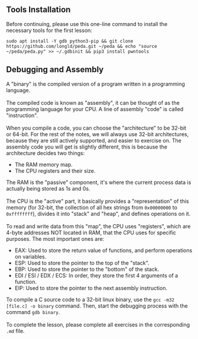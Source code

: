 ## Tools Installation
Before continuing, please use this one-line command to install the necessary tools for the first lesson:
```
sudo apt install -Y gdb python3-pip && git clone https://github.com/longld/peda.git ~/peda && echo "source ~/peda/peda.py" >> ~/.gdbinit && pip3 install pwntools
```

## Debugging and Assembly

A "binary" is the compiled version of a program written in a programming language.\
\
The compiled code is known as "assembly", it can be thought of as the programming language for your CPU. A line of assembly "code" is called "instruction".\
\
When you compile a code, you can choose the "architecture" to be 32-bit or 64-bit. For the rest of the notes, we will always use 32-bit architectures, because they are still actively supported, and easier to exercise on. The assembly code you will get is slightly different, this is because the architecture decides two things:
- The RAM memory map.
- The CPU registers and their size.

The RAM is the "passive" component, it's where the current process data is actually being stored as 1s and 0s.\
\
The CPU is the "active" part, it basically provides a "representation" of this memory (for 32-bit, the collection of all hex strings from `0x00000000` to `0xffffffff`), divides it into "stack" and "heap", and defines operations on it.\
\
To read and write data from this "map", the CPU uses "registers", which are 4-byte addresses NOT located in RAM, that the CPU uses for specific purposes. The most important ones are:
- EAX: Used to store the return value of functions, and perform operations on variables.
- ESP: Used to store the pointer to the top of the "stack".
- EBP: Used to store the pointer to the "bottom" of the stack.
- EDI / ESI / EDX / ECS: In order, they store the first 4 arguments of a function.
- EIP: Used to store the pointer to the next assembly instruction.

To compile a C source code to a 32-bit linux binary, use the `gcc -m32 [file.c] -o binary` command. Then, start the debugging process with the command `gdb binary`.\
\
To complete the lesson, please complete all exercises in the corresponding `.md` file.

